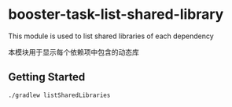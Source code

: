 # booster-task-list-shared-library

This module is used to list shared libraries of each dependency

本模块用于显示每个依赖项中包含的动态库

## Getting Started

```bash
./gradlew listSharedLibraries
```

